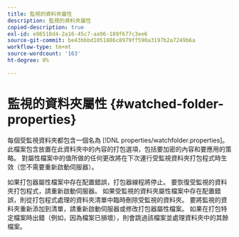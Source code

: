 ```yaml
---
title: 監視的資料夾屬性
description: 監視的資料夾屬性
copied-description: true
exl-id: e86518d4-2a16-45c7-aa96-189f677c3ee6
source-git-commit: be43bbbd1051886c8979ff590a3197b2a7249b6a
workflow-type: tm+mt
source-wordcount: '163'
ht-degree: 0%

---
```


# 監視的資料夾屬性 {#watched-folder-properties}

每個受監視資料夾都包含一個名為 [!DNL properties/watchfolder.properties]。 此檔案包含放置在此資料夾中的內容的打包選項，包括要加密的內容和要應用的策略。 對屬性檔案中的值所做的任何更改將在下次運行受監視資料夾打包程式時生效（您不需要重新啟動伺服器）。

如果打包器屬性檔案中存在配置錯誤，打包器線程將停止。 要恢復受監視的資料夾打包程式，請重新啟動伺服器。 如果受監視的資料夾屬性檔案中存在配置錯誤，則從打包程式處理的資料夾清單中臨時刪除受監視的資料夾。 要將監視的資料夾重新添加到清單，請重新啟動伺服器或修改打包器屬性檔案。 如果在打包特定檔案時出錯（例如，因為檔案已損壞），則會跳過該檔案並處理資料夾中的其餘檔案。
